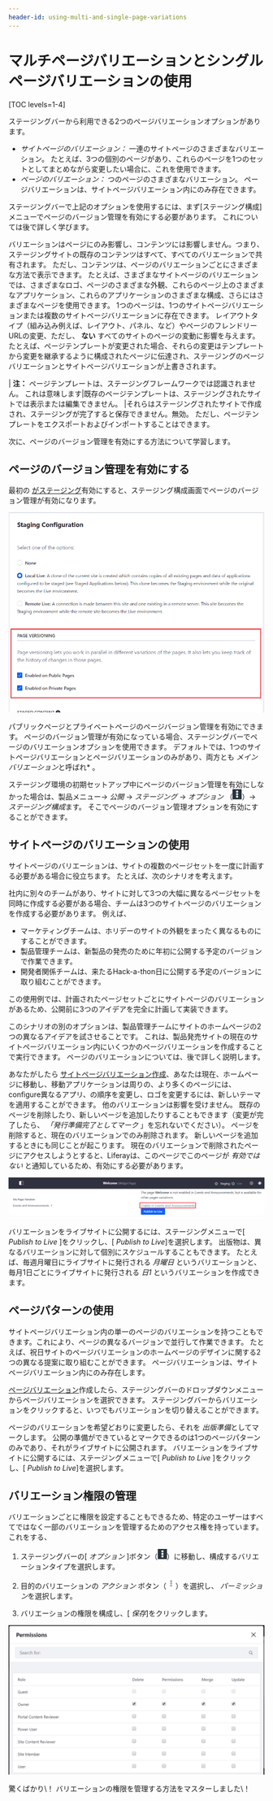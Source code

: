 ```yaml
---
header-id: using-multi-and-single-page-variations
---
```


# マルチページバリエーションとシングルページバリエーションの使用

[TOC levels=1-4]

ステージングバーから利用できる2つのページバリエーションオプションがあります。

  - *サイトページのバリエーション：* 一連のサイトページのさまざまなバリエーション。 たとえば、3つの個別のページがあり、これらのページを1つのセットとしてまとめながら変更したい場合に、これを使用できます。
  - *ページのバリエーション：* つのページのさまざまなバリエーション。 ページバリエーションは、サイトページバリエーション内にのみ存在できます。

ステージングバーで上記のオプションを使用するには、まず[ステージング構成]メニューでページのバージョン管理を有効にする必要があります。 これについては後で詳しく学びます。

バリエーションはページにのみ影響し、コンテンツには影響しません。つまり、ステージングサイトの既存のコンテンツはすべて、すべてのバリエーションで共有されます。 ただし、コンテンツは、ページのバリエーションごとにさまざまな方法で表示できます。 たとえば、さまざまなサイトページのバリエーションでは、さまざまなロゴ、ページのさまざまな外観、これらのページ上のさまざまなアプリケーション、これらのアプリケーションのさまざまな構成、さらにはさまざまなページを使用できます。 1つのページは、1つのサイトページバリエーションまたは複数のサイトページバリエーションに存在できます。 レイアウトタイプ（組み込み例えば、レイアウト、パネル、など）やページのフレンドリーURLの変更、ただし、 **ない** すべてのサイトのページの変動に影響を与えます。 たとえば、ページテンプレートが変更された場合、それらの変更はテンプレートから変更を継承するように構成されたページに伝達され、ステージングのページバリエーションとサイトページバリエーションが上書きされます。

| **注：** ページテンプレートは、ステージングフレームワークでは認識されません。 これは意味します|既存のページテンプレートは、ステージングされたサイトでは表示または編集できません。 |それらはステージングされたサイトで作成され、ステージングが完了すると保存できません。無効。 ただし、ページテンプレートをエクスポートおよびインポートすることはできます。

次に、ページのバージョン管理を有効にする方法について学習します。

## ページのバージョン管理を有効にする

最初の [がステージング](/docs/7-1/user/-/knowledge_base/u/enabling-staging)有効にすると、ステージング構成画面でページのバージョン管理が有効になります。

![図1：パブリックページまたはプライベートページ、あるいはその両方でページのバージョン管理を有効にできます。](../../../../images/page-versioning.png)

パブリックページとプライベートページのページバージョン管理を有効にできます。 ページのバージョン管理が有効になっている場合、ステージングバーでページのバリエーションオプションを使用できます。 デフォルトでは、1つのサイトページバリエーションとページバリエーションのみがあり、両方とも *メインバリエーション*と呼ばれ* 。</p>

ステージング環境の初期セットアップ中にページのバージョン管理を有効にしなかった場合は、製品メニュー→ *公開* → *ステージング* → *オプション* （![Options](../../../../images/icon-options.png)）→ *ステージング構成*ます。 そこでページのバージョン管理オプションを有効にすることができます。

## サイトページのバリエーションの使用

サイトページのバリエーションは、サイトの複数のページセットを一度に計画する必要がある場合に役立ちます。 たとえば、次のシナリオを考えます。

社内に別々のチームがあり、サイトに対して3つの大幅に異なるページセットを同時に作成する必要がある場合、チームは3つのサイトページのバリエーションを作成する必要があります。 例えば、

  - マーケティングチームは、ホリデーのサイトの外観をまったく異なるものにすることができます。
  - 製品管理チームは、新製品の発売のために年初に公開する予定のバージョンで作業できます。
  - 開発者関係チームは、来たるHack-a-thon日に公開する予定のバージョンに取り組むことができます。

この使用例では、計画されたページセットごとにサイトページのバリエーションがあるため、公開前に3つのアイデアを完全に計画して実装できます。

このシナリオの別のオプションは、製品管理チームにサイトのホームページの2つの異なるアイデアを試させることです。 これは、製品発売サイトの現在のサイトページバリエーション内にいくつかのページバリエーションを作成することで実行できます。 ページのバリエーションについては、後で詳しく説明します。

あなたがしたら [サイトページバリエーション作成](/docs/7-1/user/-/knowledge_base/u/creating-multi-and-single-page-variations)、あなたは現在、ホームページに移動し、移動アプリケーションは周りの、より多くのページには、configure異なるアプリ、の順序を変更し、ロゴを変更するには、新しいテーマを適用することができます。 他のバリエーションは影響を受けません。 既存のページを削除したり、新しいページを追加したりすることもできます（変更が完了したら、 *「発行準備完了としてマーク* 」を忘れないでください）。 ページを削除すると、現在のバリエーションでのみ削除されます。 新しいページを追加するときにも同じことが起こります。 現在のバリエーションで削除されたページにアクセスしようとすると、Liferayは、このページでこのページが *有効ではない* と通知しているため、有効にする必要があります。

![図2：[有効にする]ボタンを選択して、現在のサイトページのバリエーションで不足しているページを作成します。](../../../../images/enable-unavailable-page.png)

バリエーションをライブサイトに公開するには、ステージングメニューで[ *Publish to Live* ]をクリックし、[ *Publish to Live*]を選択します。 出版物は、異なるバリエーションに対して個別にスケジュールすることもできます。 たとえば、毎週月曜日にライブサイトに発行される *月曜日* というバリエーションと、毎月1日ごとにライブサイトに発行される *日1* というバリエーションを作成できます。

## ページパターンの使用

サイトページバリエーション内の単一のページのバリエーションを持つこともできます。これにより、ページの異なるバージョンで並行して作業できます。 たとえば、祝日サイトのページバリエーションのホームページのデザインに関する2つの異なる提案に取り組むことができます。 ページバリエーションは、サイトページバリエーション内にのみ存在します。

[ページバリエーション](/docs/7-1/user/-/knowledge_base/u/creating-multi-and-single-page-variations)作成したら、ステージングバーのドロップダウンメニューからページバリエーションを選択できます。 ステージングバーからバリエーションをクリックすると、いつでもバリエーションを切り替えることができます。

ページのバリエーションを希望どおりに変更したら、それを *出版準備*としてマークします。 公開の準備ができているとマークできるのは1つのページパターンのみであり、それがライブサイトに公開されます。 バリエーションをライブサイトに公開するには、ステージングメニューで[ *Publish to Live* ]をクリックし、[ *Publish to Live*]を選択します。

## バリエーション権限の管理

バリエーションごとに権限を設定することもできるため、特定のユーザーはすべてではなく一部のバリエーションを管理するためのアクセス権を持っています。 これをする、

1.  ステージングバーの[ *オプション* ]ボタン（![Options](../../../../images/icon-options.png)）に移動し、構成するバリエーションタイプを選択します。

2.  目的のバリエーションの *アクション* ボタン（![Actions](../../../../images/icon-actions.png)）を選択し、 *パーミッション*を選択します。

3.  バリエーションの権限を構成し、[ *保存*]をクリックします。

![図3：バリエーションにアクセスして変更できるロールを構成します。](../../../../images/page-variation-permissions.png)

驚くばかり\！ バリエーションの権限を管理する方法をマスターしました\！
